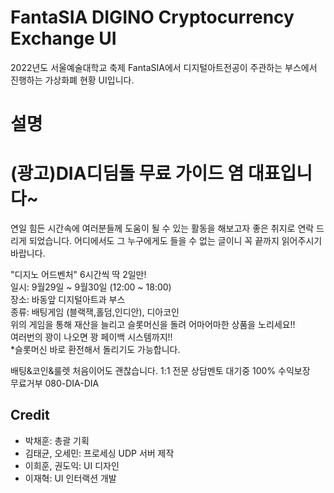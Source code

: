 # FantaSIA DIGINO Cryptocurrency Exchange UI
2022년도 서울예술대학교 축제 FantaSIA에서 디지털아트전공이 주관하는 부스에서 진행하는 가상화폐 현황 UI입니다.

# 설명
<h1>(광고)DIA디딤돌 무료 가이드 염 대표입니다~</h1>
연일 힘든 시간속에 여러분들께 도움이 될 수 있는 활동을 해보고자 좋은 취지로 연락 드리게 되었습니다. 어디에서도 그 누구에게도 들을 수 없는 글이니 꼭 끝까지 읽어주시기 바랍니다. 

"디지노 어드벤처" 6시간씩 딱 2일만!<br>
일시: 9월29일 ~ 9월30일 (12:00 ~ 18:00)<br>
장소: 바동앞 디지털아트과 부스<br>
종류: 배팅게임 (블랙잭,홀덤,인디안), 디아코인<br>
위의 게임을 통해 재산을 늘리고 슬롯머신을 돌려 어마어마한 상품을 노리세요!!<br>
여러번의 꽝이 나오면 꽝 페이백 시스템까지!!<br>
*슬롯머신 바로 환전해서 돌리기도 가능합니다.<br>

배팅&코인&룰렛 처음이어도 괜찮습니다. 1:1 전문 상담멘토 대기중 100% 수익보장<br>
무료거부 080-DIA-DIA

## Credit
- 박채훈: 총괄 기획
- 김태균, 오세민: 프로세싱 UDP 서버 제작
- 이희훈, 권도익: UI 디자인
- 이재혁: UI 인터랙션 개발
